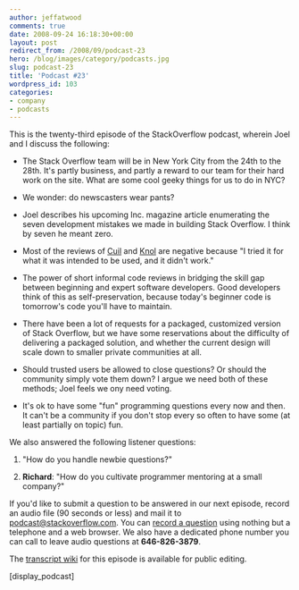 ```yaml
---
author: jeffatwood
comments: true
date: 2008-09-24 16:18:30+00:00
layout: post
redirect_from: /2008/09/podcast-23
hero: /blog/images/category/podcasts.jpg
slug: podcast-23
title: 'Podcast #23'
wordpress_id: 103
categories:
- company
- podcasts
---
```


This is the twenty-third episode of the StackOverflow podcast, wherein Joel and I discuss the following:






  * The Stack Overflow team will be in New York City from the 24th to the 28th. It's partly business, and partly a reward to our team for their hard work on the site. What are some cool geeky things for us to do in NYC?


  * We wonder: do newscasters wear pants?


  * Joel describes his upcoming Inc. magazine article enumerating the seven development mistakes we made in building Stack Overflow. I think by seven he meant zero.


  * Most of the reviews of [Cuil](http://www.google.com/url?sa=t&source=web&ct=res&cd=1&url=http%3A%2F%2Fwww.cuil.com%2F&ei=_4DZSJr5LomasQPA3_DsDA&usg=AFQjCNEAaWsxycaSfzZK4sUO3um-Nx-U2g&sig2=taSQOqonltpv1GIixMSR3A) and [Knol](http://knol.google.com/k#) are negative because "I tried it for what it was intended to be used, and it didn't work."


  * The power of short informal code reviews in bridging the skill gap between beginning and expert software developers. Good developers think of this as self-preservation, because today's beginner code is tomorrow's code you'll have to maintain.


  * There have been a lot of requests for a packaged, customized version of Stack Overflow, but we have some reservations about the difficulty of delivering a packaged solution, and whether the current design will scale down to smaller private communities at all.


  * Should trusted users be allowed to close questions? Or should the community simply vote them down? I argue we need both of these methods; Joel feels we ony need voting.


  * It's ok to have some "fun" programming questions every now and then. It can't be a community if you don't stop every so often to have some (at least partially on topic) fun.





We also answered the following listener questions:






  1. "How do you handle newbie questions?"



  2. **Richard**: "How do you cultivate programmer mentoring at a small company?"






If you'd like to submit a question to be answered in our next episode, record an audio file (90 seconds or less) and mail it to [podcast@stackoverflow.com](mailto:podcast@stackoverflow.com). You can [record a question](http://blog.stackoverflow.com/index.php/2008/05/recording-podcast-questions-using-your-telephone/) using nothing but a telephone and a web browser. We also have a dedicated phone number you can call to leave audio questions at **646-826-3879**.





The [transcript wiki](https://stackoverflow.fogbugz.com/default.asp?W25450) for this episode is available for public editing.




[display_podcast]
